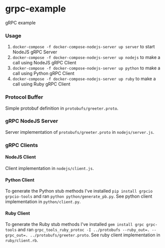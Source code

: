 # grpc-example
gRPC example


### Usage

1. `docker-compose -f docker-compose-nodejs-server up server` to start NodeJS gRPC Server
2. `docker-compose -f docker-compose-nodejs-server up nodejs` to make a call using NodeJS gRPC Client
3. `docker-compose -f docker-compose-nodejs-server up python` to make a call using Python gRPC Client
4. `docker-compose -f docker-compose-nodejs-server up ruby` to make a call using Ruby gRPC Client


### Protocol Buffer

Simple protobuf definition in `protobufs/greeter.proto`.


### gRPC NodeJS Server

Server implementation of `protobufs/greeter.proto` in `nodejs/server.js`.


### gRPC Clients

#### NodeJS Client

Client implementation in `nodejs/client.js`.


#### Python Client

To generate the Python stub methods I've installed `pip install grpcio grpcio-tools` and ran `python python/generate_pb.py`.
See python client implementation in `python/client.py`.


#### Ruby Client

To generate the Ruby stub methods I've installed `gem install grpc grpc-tools` and ran `grpc_tools_ruby_protoc -I ../protobufs --ruby_out=. --grpc_out=. ../protobufs/greeter.proto`.
See ruby client implementation in `ruby/client.rb`.
